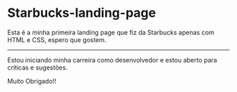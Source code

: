 # Starbucks-landing-page
Esta é a minha primeira landing page que fiz da Starbucks apenas com HTML e CSS, espero que gostem.
<hr>
<p> Estou iniciando minha carreira como desenvolvedor e estou aberto para críticas e sugestões. </p>

Muito Obrigado!!
